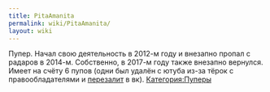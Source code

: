 ```yaml
---
title: PitaAmanita
permalink: wiki/PitaAmanita/
layout: wiki
---
```


Пупер. Начал свою деятельность в 2012-м году и внезапно пропал с радаров
в 2014-м. Собственно, в 2017-м году также внезапно вернулся. Имеет на
счёту 6 пупов (одни был удалён с ютуба из-за тёрок с правообладателями и
[перезалит](https://vk.com/video243971644_171458159) в вк).
[Категория:Пуперы](Категория:Пуперы "wikilink")
